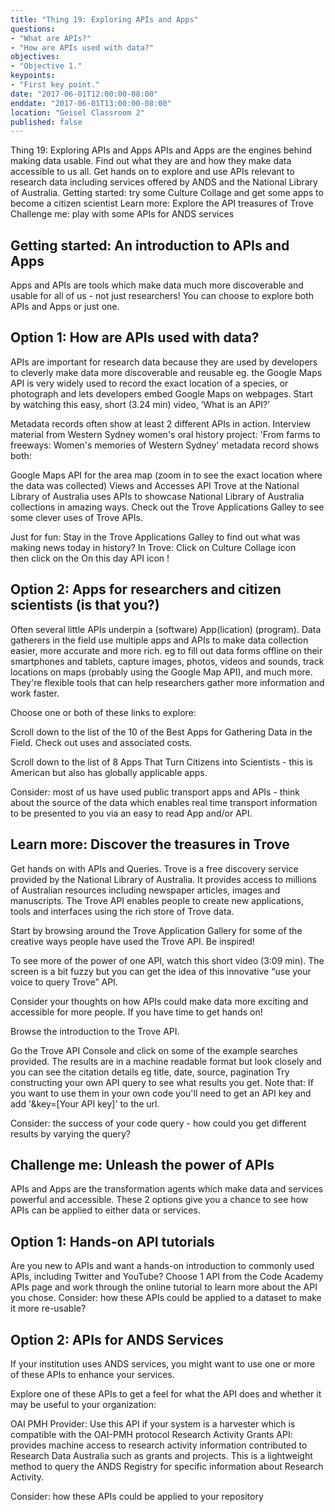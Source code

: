 ```yaml
---
title: "Thing 19: Exploring APIs and Apps"
questions:
- "What are APIs?"
- "How are APIs used with data?"
objectives:
- "Objective 1."
keypoints:
- "First key point."
date: "2017-06-01T12:00:00-08:00"
enddate: "2017-06-01T13:00:00-08:00"
location: "Geisel Classroom 2"
published: false
---
```

Thing 19: Exploring APIs and Apps
APIs and Apps are the engines behind making data usable. Find out what they are and how they make data accessible to us all. Get hands on to explore and use APIs relevant to research data including services offered by ANDS and the National Library of Australia.
Getting started: try some Culture Collage and get some apps to become a citizen scientist
Learn more: Explore the API treasures of Trove
Challenge me: play with some APIs for ANDS services

## Getting started:  An introduction to APIs and Apps

Apps and APIs are tools which make data much more discoverable and usable for all of us - not just researchers!  You can choose to explore both APIs and Apps or just one.

## Option 1: How are APIs used with data?

APIs are important for research data because they are used by developers to cleverly make data more discoverable and reusable eg. the Google Maps API is very widely used to record the exact location of a species, or photograph and lets developers embed Google Maps on webpages.
Start by watching this easy, short (3.24 min) video, ‘What is an API?’

Metadata records often show at least 2 different APIs in action. Interview material from Western Sydney women's oral history project: 'From farms to freeways: Women's memories of Western Sydney' metadata record shows both:

Google Maps API for the area map (zoom in to see the exact location where the data was collected)
Views and Accesses API
Trove at the National Library of Australia uses APIs to showcase National Library of Australia collections in amazing ways. Check out the Trove Applications Galley to see some clever uses of Trove APIs.

Just for fun: Stay in the Trove Applications Galley to find out what was making news today in history? In Trove:
Click on Culture Collage icon  
then click on the On this day  API icon !

## Option 2: Apps for researchers and citizen scientists (is that you?)

Often several little APIs underpin a (software) App(lication) (program).  Data gatherers in the field use multiple apps and APIs to make data collection easier, more accurate and more rich. eg to fill out data forms offline on their smartphones and tablets, capture images, photos, videos and sounds, track locations on maps (probably using the Google Map API), and much more. They're flexible tools that can help researchers gather more information and work faster.

Choose one or both of these links to explore:

Scroll down to the list of the 10 of the Best Apps for Gathering Data in the Field. Check out uses and associated costs.

Scroll down to the list of 8 Apps That Turn Citizens into Scientists - this is American but also has globally applicable apps.

Consider: most of us have used public transport apps and APIs - think about the source of the data which enables real time transport information to be presented to you via an easy to read App and/or API.

## Learn more: Discover the treasures in Trove

Get hands on with APIs and Queries.  Trove is a free discovery service provided by the National Library of Australia. It provides access to millions of Australian resources including newspaper articles, images and manuscripts. The Trove API enables people to create new applications, tools and interfaces using the rich store of Trove data.

Start by browsing around the Trove Application Gallery for some of the creative ways people have used the Trove API. Be inspired!

To see more of the power of one API, watch this short video (3:09 min). The screen is a bit fuzzy but you can get the idea of this innovative “use your voice to query Trove” API.

Consider your thoughts on how APIs could make data more exciting and accessible for more people.
If you have time to get hands on!

Browse the introduction to the Trove API.

Go the Trove API Console and click on some of the example searches provided. The results are in a machine readable format but look closely and you can see the citation details eg title, date, source, pagination
Try constructing your own API query to see what results you get.  Note that: If you want to use them in your own code you'll need to get an API key and add '&key=[Your API key]' to the url.

Consider: the success of your code query -  how could you get different results by varying the query?

## Challenge me:  Unleash the power of APIs

APIs and Apps are the transformation agents which make data and services powerful and accessible. These 2 options give you a chance to see how APIs can be applied to either data or services.

## Option 1: Hands-on API tutorials
Are you new to APIs and want a hands-on introduction to commonly used APIs, including Twitter and YouTube?
Choose 1 API from the Code Academy APIs page and work through the online tutorial to learn more about the API you chose.
Consider: how these APIs could be applied to a dataset to make it more re-usable?

## Option 2: APIs for ANDS Services
If your institution uses ANDS services, you might want to use one or more of these APIs to enhance your services.

Explore one of these APIs to get a feel for what the API does and whether it may be useful to your organization:

OAI PMH Provider: Use this API if your system is a harvester which is compatible with the OAI-PMH protocol
Research Activity Grants API: provides machine access to research activity information contributed to Research Data Australia such as grants and projects. This is a lightweight method to query the ANDS Registry for specific information about Research Activity.

Consider: how these APIs could be applied to your repository
